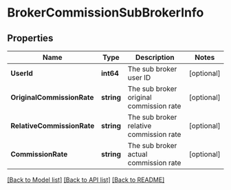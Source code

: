 # BrokerCommissionSubBrokerInfo

## Properties

Name | Type | Description | Notes
------------ | ------------- | ------------- | -------------
**UserId** | **int64** | The sub broker user ID | [optional] 
**OriginalCommissionRate** | **string** | The sub broker original commission rate | [optional] 
**RelativeCommissionRate** | **string** | The sub broker relative commission rate | [optional] 
**CommissionRate** | **string** | The sub broker actual commission rate | [optional] 

[[Back to Model list]](../README.md#documentation-for-models) [[Back to API list]](../README.md#documentation-for-api-endpoints) [[Back to README]](../README.md)


